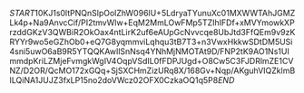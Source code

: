 $START$10KJ1s0ltPNQnSlpOolZhW096lU+5LdryaTYunuXc01MXWWTAhJGMZLk4p+Na9AnvcCif/PI2tmvWlw+EqM2MmLOwFMp5TZIhIFDf+xMVYmowkXPrzddGKzV3QWBiR2OkOax4ntLirK2uf6eAUpGcNvvcqe8UbJtd3FfQEm9v9zKRYYr9wo5eGZhOb0+eQ7G8yqmmviLqhqu3tB7T3+n3VwxHkkwSDtDM5USi4sni5uwO6aB9R5YTQQKAwIlSnNsq4YNhMjNMOTAt9D/FNP2tK9AO1Ns1UImmdpKriLZMjeFvmgkWgIV4OqpVSdIL0fFDPJUgd+O8Cw5C3FJDRlmZE1CVNZ/D2OR/QcMO172xGQq+SjSXCHmZizURq8X/168Gv+Nqp/AKguhVIQZklmBILQiNA1JUJZ3fxLP15no2doVWcz02OFX0CzkaOQ1q5P8$END$